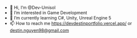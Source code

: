 - 👋 Hi, I’m @Dev-Umisol
- 👀 I’m interested in Game Development
- 🌱 I’m currently learning C#, Unity, Unreal Engine 5
- 📫 How to reach me https://devdestinportfolio.vercel.app/ or destin.nguyen98@gmail.com
<!---
Dev-Umisol/Dev-Umisol is a ✨ special ✨ repository because its `README.md` (this file) appears on your GitHub profile.
You can click the Preview link to take a look at your changes.
--->
